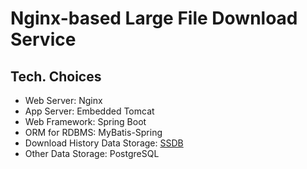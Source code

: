 # Nginx-based Large File Download Service

## Tech. Choices
- Web Server: Nginx
- App Server: Embedded Tomcat
- Web Framework: Spring Boot
- ORM for RDBMS: MyBatis-Spring
- Download History Data Storage: [SSDB](https://www.github.com/ideawu/ssdb)
- Other Data Storage: PostgreSQL
